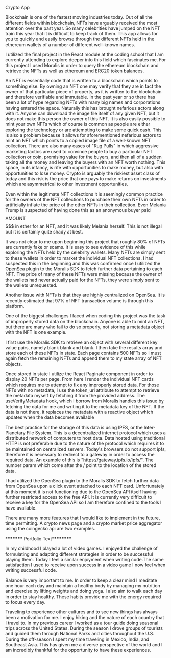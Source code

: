 Crypto App

Blockchain is one of the fastest moving industries today. Out of all the different fields within blockchain, NFTs have arguably received the most attention over the past year. So many celebrities have jumped on the NFT train this year that it is difficult to keep track of them. This app allows for you to quickly and easily browse through the different NFTs held in the ethereum wallets of a number of different well-known names.

I utilized the final project in the React module at the coding school that I am currently attending to explore deeper into this field which fascinates me. For this project I used Moralis in order to query the ethereum blockchain and retrieve the NFTs as well as ethereum and ERC20 token balances.

An NFT is essentially code that is written to a blockchain which points to something else. By owning an NFT one may verify that they are in fact the owner of that particular piece of property, as it is written to the blockchain and therefore verifiable and immutable. In the past year or so there has been a lot of hype regarding NFTs with many big names and corporations having entered the space. Naturally this has brought nefarious actors along with it. Anyone can download the image file itself of any given NFT, but it does not make this person the owner of this NFT. It is also easily possible to mint your own NFTs which of course is common as people are either exploring the technology or are attempting to make some quick cash. This is also a problem because it allows for aforementioned nefarious actors to mint an NFT which points to a copied image file of a well-known NFT collection. There are also many cases of "Rug Pulls" in which aggressive marketing tactics are used to convince people to buy a particular NFT collection or coin, promising value for the buyers, and then all of a sudden taking all the money and leaving the buyers with an NFT worth nothing. This space, in its infancy, is rife with opportunities to make money, but also with opportunities to lose money. Crypto is arguably the riskiest asset class of today and this risk is the price that one pays to make returns on investments which are asymmetrical to other investment opportunities.

Even within the legitimate NFT collections it is seemingly common practice for the owners of the NFT collections to purchase their own NFTs in order to artificially inflate the price of the other NFTs in their collection. Even Melania Trump is suspected of having done this as an anonymous buyer paid $$$$$$$$$$$$ AMOUNT $$$$$$$$$$$ in ether for an NFT, and it was likely Melania herself. This is not illegal but it is certainly quite shady at best.

It was not clear to me upon beginning this project that roughly 80% of NFTs are currently fake or scams. It is easy to see evidence of this while exploring the NFTs held by the celebrity wallets. Many NFTs are simply sent to these wallets in order to market the individual NFT collections. I had suspected this in the beginning and this was confirmed once I utilized the OpenSea plugin to the Moralis SDK to fetch further data pertaining to each NFT. The price of many of these NFTs were missing because the owner of the wallets had never actually paid for the NFTs, they were simply sent to the wallets unrequested.

Another issue with NFTs is that they are highly centralized on OpenSea. It is recently estimated that 97% of NFT transaction volume is through this platform.

One of the biggest challenges I faced when coding this project was the task of improperly stored data on the blockchain. Anyone is able to mint an NFT, but there are many who fail to do so properly, not storing a metadata object with the NFT is one example.

I first use the Moralis SDK to retrieve an object with several different key value pairs, namely blank blank and blank. I then take the results array and store each of these NFTs in state. Each page contains 500 NFTs so I must again fetch the remaining NFTs and append them to my state array of NFT objects.

Once stored in state I utilize the React Paginate component in order to display 20 NFTs per page. From here I render the individual NFT cards which requires me to attempt to fix any improperly stored data. For those NFTs with no metadata, I use the token_uri attribute to attempt to retrieve the metadata myself by fetching it from the provided address. The useVerifyMetadata hook, which I borrow from Moralis handles this issue by fetching the data for me and writing it to the metadata key of the NFT. If the data is not there, it replaces the metadata with a reactive object which updates when the data becomes available

The best practice for the storage of this data is using IPFS, or the Inter-Planetary File System. This is a decentralized internet protocol which uses a distributed network of computers to host data. Data hosted using traditional HTTP is not preferable due to the nature of the protocol which requires it to be maintained on centralized servers. Today's browsers do not support ipfs, therefore it is necessary to redirect to a gateway in order to access the required data. An example of this is "https://gateway.ipfs.io/ipfs/". The number param which come after the / point to the location of the stored data.

I had utilized the OpenSea plugin to the Moralis SDK to fetch further data from OpenSea upon a click event attached to each NFT card. Unfortunately at this moment it is not functioning due to the OpenSea API itself having further restricted access to the free API. It is currently very difficult to receive a key for the OpenSea API so I am therefore confined to the tools I have available.

There are many more features that I would like to implement in the future, time permitting. A crypto news page and a crypto market price aggregator using the coingecko api are two examples.

\***\*\*\*\*\*\*** Portfolio Text\***\*\*\*\*\*\*\***

In my childhood I played a lot of video games. I enjoyed the challenge of formulating and adapting different strategies in order to be successful playing them. Today I feel a similar enjoyment when writing code.The same satisfaction I used to receive upon success in a video game I now feel when writing successful code.

Balance is very important to me. In order to keep a clear mind I meditate one hour each day and maintain a healthy body by managing my nutrition and exercise by lifting weights and doing yoga. I also aim to walk each day in order to stay healthy. These habits provide me with the energy required to focus every day.

Traveling to experience other cultures and to see new things has always been a motivation for me. I enjoy hiking and the nature of each country that I travel to. In my previous career I worked as a tour guide doing seasonal trips across the United States. During the season I drove groups of tourists and guided them through National Parks and cities throughout the U.S. During the off-season I spent my time traveling in Mexico, India, and Southeast Asia. This has given me a diverse perspective of the world and I am incredibly thankful for the opportunity to have these experiences.
